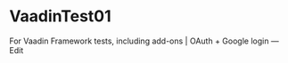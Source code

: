 VaadinTest01
============

For Vaadin Framework tests, including add-ons | OAuth + Google login — Edit 
